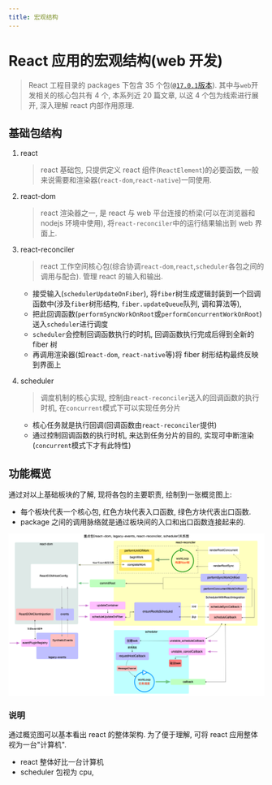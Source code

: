 ```yaml
---
title: 宏观结构
---
```


# React 应用的宏观结构(web 开发)

> React 工程目录的 packages 下包含 35 个包([`@17.0.1`版本](https://github.com/facebook/react/tree/v17.0.1)).
> 其中与`web`开发相关的核心包共有 4 个, 本系列近 20 篇文章, 以这 4 个包为线索进行展开, 深入理解 react 内部作用原理.

## 基础包结构

1. react

   > react 基础包, 只提供定义 react 组件(`ReactElement`)的必要函数, 一般来说需要和渲染器(`react-dom`,`react-native`)一同使用.

2. react-dom

   > react 渲染器之一, 是 react 与 web 平台连接的桥梁(可以在浏览器和 nodejs 环境中使用), 将`react-reconciler`中的运行结果输出到 web 界面上.

3. react-reconciler

   > react 工作空间核心包(综合协调`react-dom`,`react`,`scheduler`各包之间的调用与配合). 管理 react 的输入和输出.

   - 接受输入(`schedulerUpdateOnFiber`), 将`fiber`树生成逻辑封装到一个回调函数中(涉及`fiber`树形结构, `fiber.updateQueue`队列, 调和算法等),
   - 把此回调函数(`performSyncWorkOnRoot`或`performConcurrentWorkOnRoot`)送入`scheduler`进行调度
   - `scheduler`会控制回调函数执行的时机, 回调函数执行完成后得到全新的 fiber 树
   - 再调用渲染器(如`react-dom`, `react-native`等)将 fiber 树形结构最终反映到界面上

4. scheduler

   > 调度机制的核心实现, 控制由`react-reconciler`送入的回调函数的执行时机, 在`concurrent`模式下可以实现任务分片

   - 核心任务就是执行回调(回调函数由`react-reconciler`提供)
   - 通过控制回调函数的执行时机, 来达到任务分片的目的, 实现可中断渲染(`concurrent`模式下才有此特性)

## 功能概览

通过对以上基础板块的了解, 现将各包的主要职责, 绘制到一张概览图上:

- 每个板块代表一个核心包, 红色方块代表入口函数, 绿色方块代表出口函数.
- package 之间的调用脉络就是通过板块间的入口和出口函数连接起来的.

![](../../snapshots/core-package.png)

### 说明

通过概览图可以基本看出 react 的整体架构. 为了便于理解, 可将 react 应用整体视为一台"计算机".

- react 整体好比一台计算机
- scheduler 包视为 cpu,
